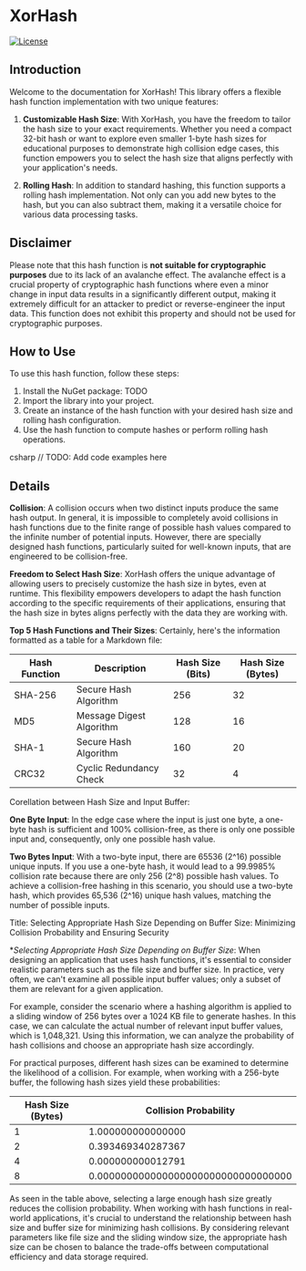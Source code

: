 # XorHash

[![License](https://img.shields.io/github/license/DimonSmart/HashX)](https://github.com/DimonSmart/HashX/LICENSE)

## Introduction

Welcome to the documentation for XorHash! This library offers a flexible hash function implementation with two unique features:

1. **Customizable Hash Size**: With XorHash, you have the freedom to tailor the hash size to your exact requirements. Whether you need a compact 32-bit hash or want to explore even smaller 1-byte hash sizes for educational purposes to demonstrate high collision edge cases, this function empowers you to select the hash size that aligns perfectly with your application's needs.

2. **Rolling Hash**: In addition to standard hashing, this function supports a rolling hash implementation. Not only can you add new bytes to the hash, but you can also subtract them, making it a versatile choice for various data processing tasks.

## Disclaimer

Please note that this hash function is **not suitable for cryptographic purposes** due to its lack of an avalanche effect. The avalanche effect is a crucial property of cryptographic hash functions where even a minor change in input data results in a significantly different output, making it extremely difficult for an attacker to predict or reverse-engineer the input data. This function does not exhibit this property and should not be used for cryptographic purposes.

## How to Use

To use this hash function, follow these steps:

1. Install the NuGet package: TODO
2. Import the library into your project.
3. Create an instance of the hash function with your desired hash size and rolling hash configuration.
4. Use the hash function to compute hashes or perform rolling hash operations.

csharp
// TODO: Add code examples here

## Details
**Collision**: A collision occurs when two distinct inputs produce the same hash output. In general, it is impossible to completely avoid collisions in hash functions due to the finite range of possible hash values compared to the infinite number of potential inputs. However, there are specially designed hash functions, particularly suited for well-known inputs, that are engineered to be collision-free.

**Freedom to Select Hash Size**: XorHash offers the unique advantage of allowing users to precisely customize the hash size in bytes, even at runtime. This flexibility empowers developers to adapt the hash function according to the specific requirements of their applications, ensuring that the hash size in bytes aligns perfectly with the data they are working with.

**Top 5 Hash Functions and Their Sizes**:
Certainly, here's the information formatted as a table for a Markdown file:

| Hash Function        | Description                              | Hash Size (Bits) | Hash Size (Bytes) |
|----------------------|------------------------------------------|------------------|-------------------|
| SHA-256              | Secure Hash Algorithm                    | 256              | 32                |
| MD5                  | Message Digest Algorithm                 | 128              | 16                |
| SHA-1                | Secure Hash Algorithm                    | 160              | 20                |
| CRC32                | Cyclic Redundancy Check                  | 32               | 4                 |

Corellation between Hash Size and Input Buffer:

**One Byte Input**: In the edge case where the input is just one byte, a one-byte hash is sufficient and 100% collision-free, as there is only one possible input and, consequently, only one possible hash value.

**Two Bytes Input**: With a two-byte input, there are 65536 (2^16) possible unique inputs. If you use a one-byte hash, it would lead to a 99.9985% collision rate because there are only 256 (2^8) possible hash values. To achieve a collision-free hashing in this scenario, you should use a two-byte hash, which provides 65,536 (2^16) unique hash values, matching the number of possible inputs.

Title: Selecting Appropriate Hash Size Depending on Buffer Size: Minimizing Collision Probability and Ensuring Security

**Selecting Appropriate Hash Size Depending on Buffer Size*: When designing an application that uses hash functions, it's essential to consider realistic parameters such as the file size and buffer size. In practice, very often, we can't examine all possible input buffer values; only a subset of them are relevant for a given application.

For example, consider the scenario where a hashing algorithm is applied to a sliding window of 256 bytes over a 1024 KB file to generate hashes. In this case, we can calculate the actual number of relevant input buffer values, which is 1,048,321. Using this information, we can analyze the probability of hash collisions and choose an appropriate hash size accordingly.

For practical purposes, different hash sizes can be examined to determine the likelihood of a collision. For example, when working with a 256-byte buffer, the following hash sizes yield these probabilities:

| Hash Size (Bytes) | Collision Probability                |
|-------------------|---------------------------------------|
| 1                 | 1.000000000000000                     |
| 2                 | 0.393469340287367                     |
| 4                 | 0.000000000012791                     |
| 8                 | 0.000000000000000000000000000000000   |

As seen in the table above, selecting a large enough hash size greatly reduces the collision probability.
When working with hash functions in real-world applications, it's crucial to understand the relationship between hash size and buffer size for minimizing hash collisions. By considering relevant parameters like file size and the sliding window size, the appropriate hash size can be chosen to balance the trade-offs between computational efficiency and data storage required.
